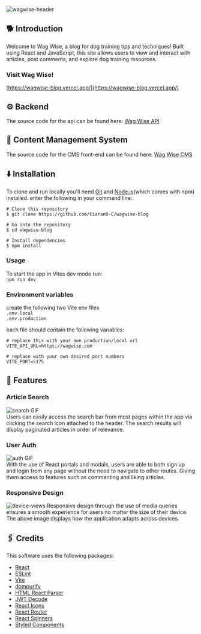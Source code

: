 
![wagwise-header](https://github.com/user-attachments/assets/c0db8458-1332-41d2-adbe-1d8c3ad83791)

## 🐕 Introduction
Welcome to Wag Wise, a blog for dog training tips and techniques! Built using React and JavaScript, this site allows users to view and interact with articles, post comments, and explore dog training resources.
### Visit Wag Wise!
[https://wagwise-blog.vercel.app/](https://wagwise-blog.vercel.app/)

## ⚙️ Backend
The source code for the api can be found here: [Wag Wise API](https://github.com/CiaranO-C/WagWise)
## 🔧 Content Management System 
The source code for the CMS front-end can be found here: [Wag Wise CMS](https://github.com/CiaranO-C/wagwise-cms)
## ⬇️ Installation
To clone and run locally you'll need [Git](https://git-scm.com) and [Node.js](https://nodejs.org/en/download/package-manager)(which comes with npm) installed.
enter the following in your command line:
```
# Clone this repository
$ git clone https://github.com/CiaranO-C/wagwise-blog

# Go into the repository
$ cd wagwise-blog

# Install dependencies
$ npm install
```

### Usage  
To start the app in Vites dev mode run:  
`npm run dev`  

### Environment variables  
create the following two Vite env files  
`.env.local`  
`.env.production`  

each file should contain the following variables:   
```
# replace this with your own production/local url
VITE_API_URL=https://wagwise.com

# replace with your own desired port numbers
VITE_PORT=5175 
```
## 🔎 Features
### Article Search
![search GIF](https://i.giphy.com/media/v1.Y2lkPTc5MGI3NjExYXNjYzA2Z2Y5cGdrOWZwMDhpY2Z5M2IyOW1pcmZoZ2V0cGJkajgxaSZlcD12MV9pbnRlcm5hbF9naWZfYnlfaWQmY3Q9Zw/cuAoY8RARLHCp1mvkV/giphy.gif)  
Users can easily access the search bar from most pages within the app via clicking the search icon attached to the header. The search results will display paginated articles in order of relevance.  
### User Auth
![auth GIF](https://i.giphy.com/media/v1.Y2lkPTc5MGI3NjExb3luYWw0cG5qdTk4bzZtaXliNTBkdmdtOXd3OG5hc2VoOTY0OWR1ZyZlcD12MV9pbnRlcm5hbF9naWZfYnlfaWQmY3Q9Zw/wwx54aVzwFlL5CHgXN/giphy.gif)  
With the use of React portals and modals, users are able to both sign up and login from any page without the need to navigate to other routes. Giving them access to features such as commenting and liking articles.  
### Responsive Design  
![device-views](https://github.com/user-attachments/assets/0e584c26-9cca-4df6-8a3f-4a9404ad0fad)
Responsive design through the use of media queries ensures a smooth experience for users no matter the size of their device. The above image displays how the application adapts across devices.
## 🖇️ Credits
This software uses the following packages:
- [React](https://react.dev)
- [ESLint](https://eslint.org)
- [Vite](https://vite.dev)
- [dompurify](https://github.com/cure53/DOMPurify)
- [HTML React Parser](https://github.com/remarkablemark/html-react-parser#readme)
- [JWT Decode](https://github.com/auth0/jwt-decode#readme)
- [React Icons](https://react-icons.github.io/react-icons/)
- [React Router](https://reactrouter.com/en/main)
- [React Spinners](https://www.davidhu.io/react-spinners/)
- [Styled Components](https://styled-components.com)
